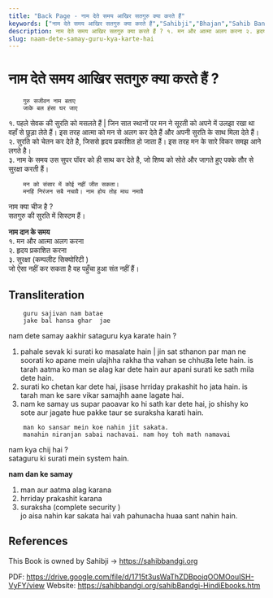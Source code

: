 ```yaml
---
title: "Back Page - नाम देते समय आखिर सतगुरु क्या करते हैं"
keywords: ["नाम देते समय आखिर सतगुरु क्या करते हैं","Sahibji","Bhajan","Sahib Bandgi Bhajan","Sant Kabir Bhajan","bhajan lyrics","साहिब बंदगी भजन","भजन"]
description: नाम देते समय आखिर सतगुरु क्या करते हैं ? १. मन और आत्मा अलग करना २. हृदय प्रकाशित करना ३. सुरक्षा (कम्पलीट सिक्योरिटी )  जो ऐसा नहीं कर सकता है वह पहुँचा हुआ संत नहीं हैं।
slug: naam-dete-samay-guru-kya-karte-hai
---
```


# नाम देते समय आखिर सतगुरु क्या करते हैं ?

```text  
    गुरु सजीवन नाम बताए      
    जाके बल हंसा घर जाए   
```  
  
 
१. पहले सेवक की सुरति को मसलते हैं | जिन सात स्थानों पर मन ने सूरती को  अपने में उलझा रखा था वहाँ से छुड़ा लेते हैं। इस तरह आत्मा को मन से अलग कर देते हैं और अपनी सुरति के साथ मिला देते हैं।  
२. सुरति को चेतन कर देते है, जिससे हृदय प्रकाशित हो जाता हैं।  इस तरह मन के सारे विकर समझ आने लगते है।  
३. नाम के समय उस सुपर पॉवर को ही साथ कर देते है, जो शिष्य को सोते और जागते हुए पक्के तौर से सुरक्षा करती हैं।  
  
```text  
    मन को संसार में कोई नहीं जीत सकता।    
    मनहिं निरंजन सबै नचावै। नाम होय तोह माथ नमावै   
```  
  
नाम क्या चीज है ?  
सतगुरु की सुरति में सिस्टम हैं।  
  
**नाम दान के समय**  
१. मन और आत्मा अलग करना  
२. हृदय प्रकाशित करना  
३. सुरक्षा (कम्पलीट सिक्योरिटी )  
जो ऐसा नहीं कर सकता है वह पहुँचा हुआ संत नहीं हैं।  
  


## Transliteration

  
```text  
    guru sajivan nam batae      
    jake bal hansa ghar  jae   
```  
  
nam dete samay aakhir sataguru kya karate hain ?  
1. pahale sevak ki surati ko masalate hain | jin sat sthanon par man ne soorati ko  apane mein ulajhha rakha tha vahan se chhuड़a lete hain. is tarah aatma ko man se alag kar dete hain aur apani surati ke sath mila dete hain.  
2. surati ko chetan kar dete hai, jisase hrriday prakashit ho jata hain.  is tarah man ke sare vikar samajhh aane lagate hai.  
3. nam ke samay us supar paoavar ko hi sath kar dete hai, jo shishy ko sote aur jagate hue pakke taur se suraksha karati hain.  
  
```text  
    man ko sansar mein koe nahin jit sakata.    
    manahin niranjan sabai nachavai. nam hoy toh math namavai   
```  
  
nam kya chij hai ?  
sataguru ki surati mein system hain.  
  
**nam dan ke samay**  
1. man aur aatma alag karana  
2. hrriday prakashit karana  
3. suraksha (complete security )  
jo aisa nahin kar sakata hai vah pahunacha huaa sant nahin hain.  


## References
This Book is owned by Sahibji -> https://sahibbandgi.org

PDF: https://drive.google.com/file/d/1715t3usWaThZDBpoiqOOMOouISH-VyFY/view
Website: https://sahibbandgi.org/sahibBandgi-HindiEbooks.htm